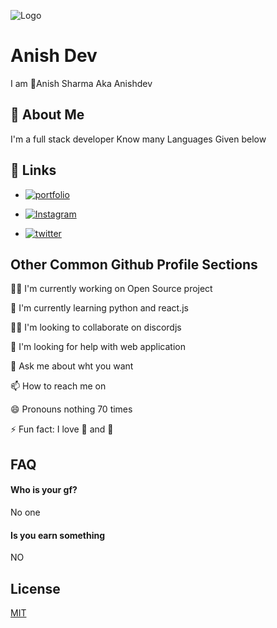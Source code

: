 
![Logo](https://androidart.in/wp-content/uploads/2022/07/depositphotos_274099404-stock-photo-computer-hacker-in-hoodie-obscured_compress83.jpg)


# Anish Dev

I am 🌱Anish Sharma Aka Anishdev


## 🚀 About Me
I'm a full stack developer Know many Languages Given below


## 🔗 Links
- [![portfolio](https://img.shields.io/badge/my_portfolio-000?style=for-the-badge&logo=ko-fi&logoColor=white)](https://anishdev.milaniodev.ml)

- [![Instagram](https://img.shields.io/badge/Instagram-E4405F?style=for-the-badge&logo=instagram&logoColor=white)](https://www.linkedin.com/)

- [![twitter](https://img.shields.io/badge/twitter-1DA1F2?style=for-the-badge&logo=twitter&logoColor=white)](https://twitter.com/)


## Other Common Github Profile Sections
👩‍💻 I'm currently working on Open Source project 

🧠 I'm currently learning python and react.js

👯‍♀️ I'm looking to collaborate on discordjs

🤔 I'm looking for help with web application 

💬 Ask me about wht you want 

📫 How to reach me on 

😄 Pronouns nothing 70 times

⚡️ Fun fact: I love 🎸 and 🥁


## FAQ

#### Who is your gf?

No one 

#### Is you earn something 

NO


## License

[MIT](https://choosealicense.com/licenses/mit/)

